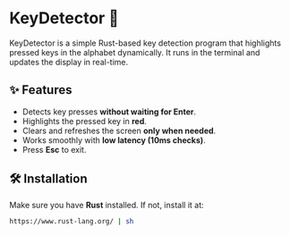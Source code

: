 # KeyDetector 🚀

KeyDetector is a simple Rust-based key detection program that highlights pressed keys in the alphabet dynamically. It runs in the terminal and updates the display in real-time.

## ✨ Features
- Detects key presses **without waiting for Enter**.
- Highlights the pressed key in **red**.
- Clears and refreshes the screen **only when needed**.
- Works smoothly with **low latency (10ms checks)**.
- Press **Esc** to exit.

## 🛠 Installation
Make sure you have **Rust** installed. If not, install it at:

```sh
https://www.rust-lang.org/ | sh
